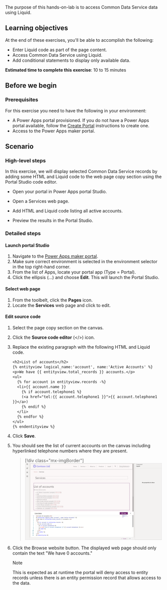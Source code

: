 The purpose of this hands-on-lab is to access Common Data Service data using Liquid.

## Learning objectives

At the end of these exercises, you'll be able to accomplish the following:

* Enter Liquid code as part of the page content.
* Access Common Data Service using Liquid.
* Add conditional statements to display only available data.

**Estimated time to complete this exercise**: 10 to 15 minutes

## Before we begin

### Prerequisites

For this exercise you need to have the following in your environment:

- A Power Apps portal provisioned. If you do not have a Power Apps portal available, follow the [Create Portal](https://docs.microsoft.com/powerapps/maker/portals/create-portal/?azure-portal=true) instructions to create one.
- Access to the Power Apps maker portal.

## Scenario

### High-level steps

In this exercise, we will display selected Common Data Service records by adding some HTML and Liquid code to the web page copy section using the Portal Studio code editor.  

* Open your portal in Power Apps portal Studio.

* Open a Services web page.

* Add HTML and Liquid code listing all active accounts.

* Preview the results in the Portal Studio.

### Detailed steps

#### Launch portal Studio

1. Navigate to the [Power Apps maker portal](https://make.powerapps.com/?azure-portal=true).
1. Make sure correct environment is selected in the environment selector in the top right-hand corner.
1. From the list of Apps, locate your portal app (Type = Portal).
1. Click the ellipsis (...) and choose **Edit**.  This will launch the Portal Studio.

#### Select web page

1. From the toolbelt, click the **Pages** icon.
1. Locate the **Services** web page and click to edit.

#### Edit source code

1. Select the page copy section on the canvas.

1. Click the **Source code editor** (</>) icon.

1. Replace the existing paragraph with the following HTML and Liquid code.

   ```twig
   <h2>List of accounts</h2>
   {% entityview logical_name:'account', name:'Active Accounts' %}
   <p>We have {{ entityview.total_records }} accounts.</p>
   <ul>
     {% for account in entityview.records -%}
     <li>{{ account.name }}
       {% if account.telephone1 %}
       (<a href="tel:{{ account.telephone1 }}">{{ account.telephone1 }}</a>)
       {% endif %}
     </li>
     {% endfor %}
   </ul>
   {% endentityview %}
   ```

1. Click **Save**.

1. You should see the list of current accounts on the canvas including hyperlinked telephone numbers where they are present.
   > [!div class="mx-imgBorder"]
   > [![List of accounts appears in Portal Studio](../media/liquid-exercise.png)](../media/liquid-exercise.png#lightbox)

1. Click the Browse website button. The displayed web page should only contain the text "We have 0 accounts."

    > [!NOTE]
    > This is expected as at runtime the portal will deny access to entity records unless there is an entity permission record that allows access to the data.
